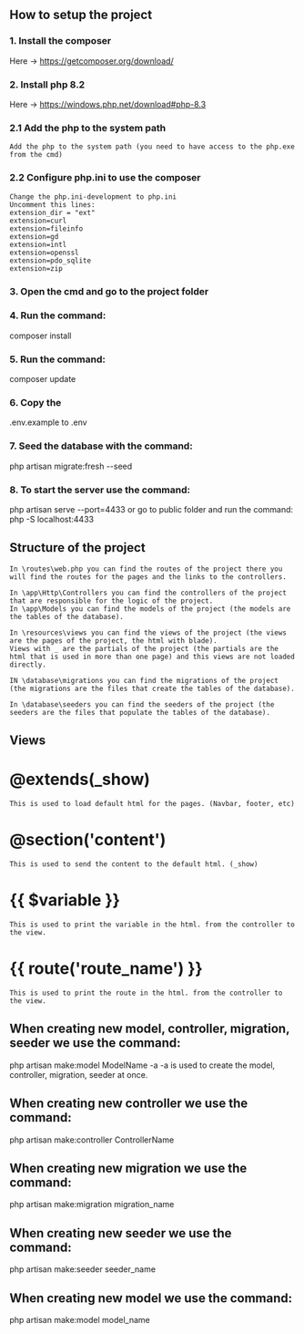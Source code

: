 ## How to setup the project
### 1. Install the composer 
 Here -> https://getcomposer.org/download/
### 2. Install php 8.2
 Here -> https://windows.php.net/download#php-8.3
### 2.1 Add the php to the system path
    Add the php to the system path (you need to have access to the php.exe from the cmd)
### 2.2 Configure php.ini to use the composer
    Change the php.ini-development to php.ini
    Uncomment this lines:
    extension_dir = "ext"
    extension=curl
    extension=fileinfo
    extension=gd
    extension=intl
    extension=openssl
    extension=pdo_sqlite
    extension=zip
### 3. Open the cmd and go to the project folder
### 4. Run the command: 
composer install
### 5. Run the command: 
composer update
### 6. Copy the 
.env.example to .env
### 7. Seed the database with the command:
 php artisan migrate:fresh --seed
### 8. To start the server use the command: 
php artisan serve --port=4433 or go to public folder and run the command: php -S localhost:4433

## Structure of the project
    In \routes\web.php you can find the routes of the project there you will find the routes for the pages and the links to the controllers.

    In \app\Http\Controllers you can find the controllers of the project that are responsible for the logic of the project.
    In \app\Models you can find the models of the project (the models are the tables of the database).

    In \resources\views you can find the views of the project (the views are the pages of the project, the html with blade).
    Views with _ are the partials of the project (the partials are the html that is used in more than one page) and this views are not loaded directly.

    IN \database\migrations you can find the migrations of the project (the migrations are the files that create the tables of the database).
    
    In \database\seeders you can find the seeders of the project (the seeders are the files that populate the tables of the database).

## Views
# @extends(_show) 
    This is used to load default html for the pages. (Navbar, footer, etc)
# @section('content')
    This is used to send the content to the default html. (_show)
# {{ $variable }}
    This is used to print the variable in the html. from the controller to the view.
#  {{ route('route_name') }}
    This is used to print the route in the html. from the controller to the view.

## When creating new model, controller, migration, seeder we use the command: 
php artisan make:model ModelName -a
    -a is used to create the model, controller, migration, seeder at once.
## When creating new controller we use the command: 
 php artisan make:controller ControllerName
## When creating new migration we use the command: 
 php artisan make:migration migration_name
## When creating new seeder we use the command:
 php artisan make:seeder seeder_name
## When creating new model we use the command:
 php artisan make:model model_name
